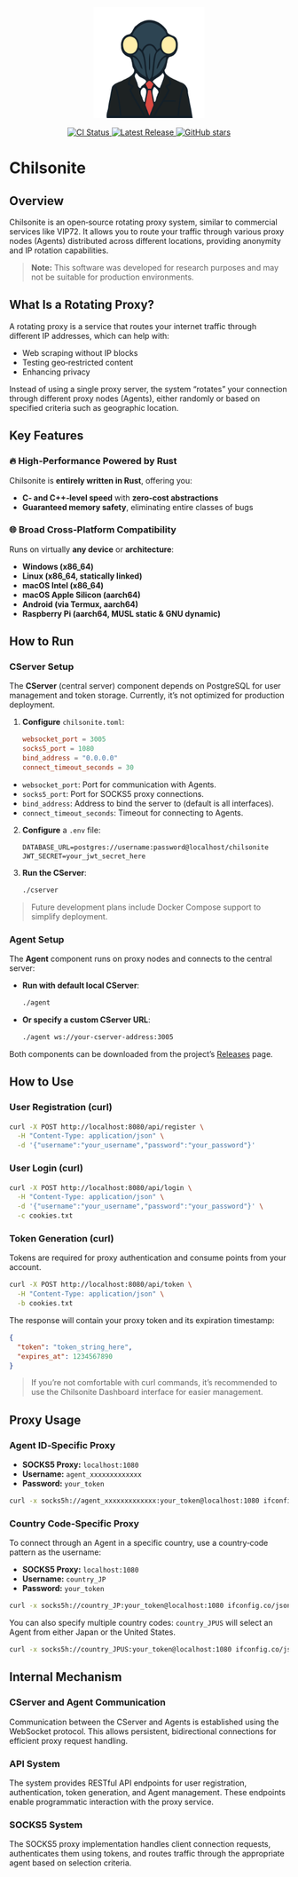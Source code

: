 <p align="center">
  <!-- ロゴ表示 -->
  <img src="./images/chilsonite-logo.svg" alt="Chilsonite Logo" width="200" />
</p>

<p align="center">
  <!-- CI Status バッジ -->
  <a href="https://github.com/chilsonite/chilsonite-main/actions">
    <img src="https://img.shields.io/github/actions/workflow/status/chilsonite/chilsonite-main/ci.yaml?branch=main"
         alt="CI Status" />
  </a>
  <!-- Release バッジ -->
  <a href="https://github.com/chilsonite/chilsonite-main/releases">
    <img src="https://img.shields.io/github/v/release/chilsonite/chilsonite-main" alt="Latest Release" />
  </a>
  <!-- Star バッジ -->
  <a href="https://github.com/chilsonite/chilsonite-main/stargazers">
    <img src="https://img.shields.io/github/stars/chilsonite/chilsonite-main?style=social" alt="GitHub stars" />
  </a>
</p>

# Chilsonite

## Overview

Chilsonite is an open‑source rotating proxy system, similar to commercial services like VIP72. It allows you to route your traffic through various proxy nodes (Agents) distributed across different locations, providing anonymity and IP rotation capabilities.

> **Note:** This software was developed for research purposes and may not be suitable for production environments.

## What Is a Rotating Proxy?

A rotating proxy is a service that routes your internet traffic through different IP addresses, which can help with:

- Web scraping without IP blocks
- Testing geo‑restricted content
- Enhancing privacy

Instead of using a single proxy server, the system “rotates” your connection through different proxy nodes (Agents), either randomly or based on specified criteria such as geographic location.

## Key Features

### 🔥 High‑Performance Powered by Rust

Chilsonite is **entirely written in Rust**, offering you:

- **C‑ and C++‑level speed** with **zero‑cost abstractions**
- **Guaranteed memory safety**, eliminating entire classes of bugs

### 🌐 Broad Cross‑Platform Compatibility

Runs on virtually **any device** or **architecture**:

- **Windows (x86_64)**
- **Linux (x86_64, statically linked)**
- **macOS Intel (x86_64)**
- **macOS Apple Silicon (aarch64)**
- **Android (via Termux, aarch64)**
- **Raspberry Pi (aarch64, MUSL static & GNU dynamic)**

## How to Run

### CServer Setup

The **CServer** (central server) component depends on PostgreSQL for user management and token storage. Currently, it’s not optimized for production deployment.

1. **Configure** `chilsonite.toml`:

   ```toml
   websocket_port = 3005
   socks5_port = 1080
   bind_address = "0.0.0.0"
   connect_timeout_seconds = 30
   ```

- `websocket_port`: Port for communication with Agents.
- `socks5_port`: Port for SOCKS5 proxy connections.
- `bind_address`: Address to bind the server to (default is all interfaces).
- `connect_timeout_seconds`: Timeout for connecting to Agents.

2. **Configure** a `.env` file:

   ```env
   DATABASE_URL=postgres://username:password@localhost/chilsonite
   JWT_SECRET=your_jwt_secret_here
   ```

3. **Run the CServer**:

   ```bash
   ./cserver
   ```

> Future development plans include Docker Compose support to simplify deployment.

### Agent Setup

The **Agent** component runs on proxy nodes and connects to the central server:

- **Run with default local CServer**:

  ```bash
  ./agent
  ```

- **Or specify a custom CServer URL**:

  ```bash
  ./agent ws://your-cserver-address:3005
  ```

Both components can be downloaded from the project’s [Releases](https://github.com/chilsonite/chilsonite-main/releases) page.

## How to Use

### User Registration (curl)

```bash
curl -X POST http://localhost:8080/api/register \
  -H "Content-Type: application/json" \
  -d '{"username":"your_username","password":"your_password"}'
```

### User Login (curl)

```bash
curl -X POST http://localhost:8080/api/login \
  -H "Content-Type: application/json" \
  -d '{"username":"your_username","password":"your_password"}' \
  -c cookies.txt
```

### Token Generation (curl)

Tokens are required for proxy authentication and consume points from your account.

```bash
curl -X POST http://localhost:8080/api/token \
  -H "Content-Type: application/json" \
  -b cookies.txt
```

The response will contain your proxy token and its expiration timestamp:

```json
{
  "token": "token_string_here",
  "expires_at": 1234567890
}
```

> If you’re not comfortable with curl commands, it’s recommended to use the Chilsonite Dashboard interface for easier management.

## Proxy Usage

### Agent ID‑Specific Proxy

- **SOCKS5 Proxy:** `localhost:1080`
- **Username:** `agent_xxxxxxxxxxxxx`
- **Password:** `your_token`

```bash
curl -x socks5h://agent_xxxxxxxxxxxxx:your_token@localhost:1080 ifconfig.co/json
```

### Country Code‑Specific Proxy

To connect through an Agent in a specific country, use a country‑code pattern as the username:

- **SOCKS5 Proxy:** `localhost:1080`
- **Username:** `country_JP`
- **Password:** `your_token`

```bash
curl -x socks5h://country_JP:your_token@localhost:1080 ifconfig.co/json
```

You can also specify multiple country codes: `country_JPUS` will select an Agent from either Japan or the United States.

```bash
curl -x socks5h://country_JPUS:your_token@localhost:1080 ifconfig.co/json
```

## Internal Mechanism

### CServer and Agent Communication

Communication between the CServer and Agents is established using the WebSocket protocol. This allows persistent, bidirectional connections for efficient proxy request handling.

### API System

The system provides RESTful API endpoints for user registration, authentication, token generation, and Agent management. These endpoints enable programmatic interaction with the proxy service.

### SOCKS5 System

The SOCKS5 proxy implementation handles client connection requests, authenticates them using tokens, and routes traffic through the appropriate agent based on selection criteria.

